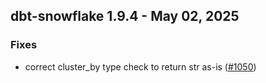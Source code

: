 ## dbt-snowflake 1.9.4 - May 02, 2025

### Fixes

- correct cluster_by type check to return str as-is ([#1050](https://github.com/dbt-labs/dbt-adapters/issues/1050))
